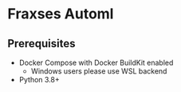 # Fraxses Automl 

## Prerequisites
- Docker Compose with Docker BuildKit enabled
    + Windows users please use WSL backend
- Python 3.8+
